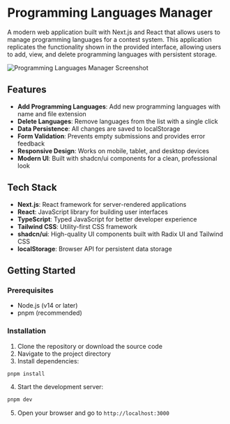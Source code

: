 # Programming Languages Manager

A modern web application built with Next.js and React that allows users to manage programming languages for a contest system. This application replicates the functionality shown in the provided interface, allowing users to add, view, and delete programming languages with persistent storage.

![Programming Languages Manager Screenshot](https://hebbkx1anhila5yf.public.blob.vercel-storage.com/image-dVYVJAImQCieeAUzhzUIkbMQktuqcB.png)

## Features

- **Add Programming Languages**: Add new programming languages with name and file extension
- **Delete Languages**: Remove languages from the list with a single click
- **Data Persistence**: All changes are saved to localStorage
- **Form Validation**: Prevents empty submissions and provides error feedback
- **Responsive Design**: Works on mobile, tablet, and desktop devices
- **Modern UI**: Built with shadcn/ui components for a clean, professional look

## Tech Stack

- **Next.js**: React framework for server-rendered applications
- **React**: JavaScript library for building user interfaces
- **TypeScript**: Typed JavaScript for better developer experience
- **Tailwind CSS**: Utility-first CSS framework
- **shadcn/ui**: High-quality UI components built with Radix UI and Tailwind CSS
- **localStorage**: Browser API for persistent data storage

## Getting Started

### Prerequisites

- Node.js (v14 or later)
- pnpm (recommended)

### Installation

1. Clone the repository or download the source code
2. Navigate to the project directory
3. Install dependencies:

```bash
pnpm install
```

4. Start the development server:

```bash
pnpm dev
```
5. Open your browser and go to `http://localhost:3000`
